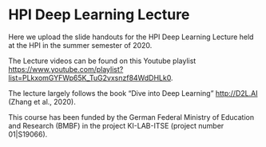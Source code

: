 # HPI Deep Learning Lecture

Here we upload the slide handouts for the HPI Deep Learning Lecture held at the HPI in the summer semester of 2020.

The Lecture videos can be found on this Youtube playlist https://www.youtube.com/playlist?list=PLkxomGYFWp65K_TuG2vxsnzf84WdDHLk0.

The lecture largely follows the book “Dive into Deep Learning” http://D2L.AI (Zhang et al., 2020).

This course has been funded by the German Federal Ministry of Education and Research (BMBF) in the project KI-LAB-ITSE (project number 01|S19066).
